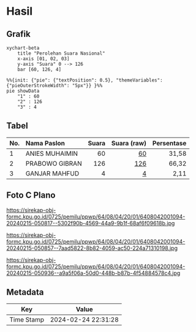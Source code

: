 # Hasil

## Grafik

```mermaid
xychart-beta
    title "Perolehan Suara Nasional"
    x-axis [01, 02, 03]
    y-axis "Suara" 0 --> 126
    bar [60, 126, 4]
```

```mermaid
%%{init: {"pie": {"textPosition": 0.5}, "themeVariables": {"pieOuterStrokeWidth": "5px"}} }%%
pie showData
    "1" : 60
    "2" : 126
    "3" : 4
```

## Tabel

| No. | Nama Paslon    | Suara | Suara (raw) | Persentase |
|:--- |:-------------- | -----:| -----------:| ----------:|
| 1   | ANIES MUHAIMIN | 60    | [60][p-1]   | 31,58      |
| 2   | PRABOWO GIBRAN | 126   | [126][p-2]  | 66,32      |
| 3   | GANJAR MAHFUD  | 4     | [4][p-3]    | 2,11       |


[p-1]: https://github.com/gigit-pemilu/pemilu-2024/blob/main/pilpres/hitung-suara/sub/64-kalimantan-timur/sub/08-kutai-timur/sub/04-sangatta-utara/sub/2001-sangatta-utara/sub/094-tps/sub/paslon-1.txt
[p-2]: https://github.com/gigit-pemilu/pemilu-2024/blob/main/pilpres/hitung-suara/sub/64-kalimantan-timur/sub/08-kutai-timur/sub/04-sangatta-utara/sub/2001-sangatta-utara/sub/094-tps/sub/paslon-2.txt
[p-3]: https://github.com/gigit-pemilu/pemilu-2024/blob/main/pilpres/hitung-suara/sub/64-kalimantan-timur/sub/08-kutai-timur/sub/04-sangatta-utara/sub/2001-sangatta-utara/sub/094-tps/sub/paslon-3.txt

## Foto C Plano

https://sirekap-obj-formc.kpu.go.id/0725/pemilu/ppwp/64/08/04/20/01/6408042001094-20240215-050817--5302f90b-4569-44a9-9b1f-68af6f09618b.jpg

https://sirekap-obj-formc.kpu.go.id/0725/pemilu/ppwp/64/08/04/20/01/6408042001094-20240215-050857--7aad5822-8b82-4059-ac50-224a71310198.jpg

https://sirekap-obj-formc.kpu.go.id/0725/pemilu/ppwp/64/08/04/20/01/6408042001094-20240215-050936--a9a5f06a-50d0-448b-b87b-4f54884578c4.jpg


## Metadata

| Key        | Value               |
| ---------- | ------------------- |
| Time Stamp | 2024-02-24 22:31:28 |



